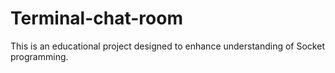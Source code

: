 # Terminal-chat-room
This is an educational project designed to enhance understanding of Socket programming.
